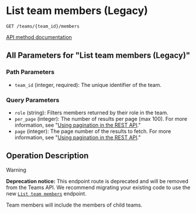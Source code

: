 # List team members (Legacy)

`GET /teams/{team_id}/members`

[API method documentation](https://docs.github.com/rest/teams/members#list-team-members-legacy)

## All Parameters for "List team members (Legacy)"

### Path Parameters

- `team_id` (integer, required): The unique identifier of the team.
### Query Parameters

- `role` (string): Filters members returned by their role in the team.
- `per_page` (integer): The number of results per page (max 100). For more information, see "[Using pagination in the REST API](https://docs.github.com/rest/using-the-rest-api/using-pagination-in-the-rest-api)."
- `page` (integer): The page number of the results to fetch. For more information, see "[Using pagination in the REST API](https://docs.github.com/rest/using-the-rest-api/using-pagination-in-the-rest-api)."

## Operation Description

> [!WARNING]
> **Deprecation notice:** This endpoint route is deprecated and will be removed from the Teams API. We recommend migrating your existing code to use the new [`List team members`](https://docs.github.com/rest/teams/members#list-team-members) endpoint.

Team members will include the members of child teams.
